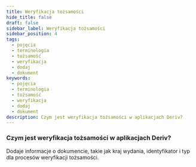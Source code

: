 ```yaml
---
title: Weryfikacja tożsamości
hide_title: false
draft: false
sidebar_label: Weryfikacja tożsamości
sidebar_position: 4
tags:
  - pojęcia
  - terminologia
  - tożsamość
  - weryfikacja
  - dodaj
  - dokument
keywords:
  - pojęcia
  - terminologia
  - tożsamość
  - weryfikacja
  - dodaj
  - dokument
description: Czym jest weryfikacja tożsamości w aplikacjach Deriv?
---
```


### Czym jest weryfikacja tożsamości w aplikacjach Deriv?

Dodaje informacje o dokumencie, takie jak kraj wydania, identyfikator i typ dla procesów weryfikacji tożsamości.
